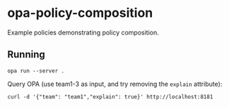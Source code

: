 # opa-policy-composition

Example policies demonstrating policy composition.

## Running

`opa run --server .`

Query OPA (use team1-3 as input, and try removing the `explain` attribute):

`curl -d '{"team": "team1","explain": true}' http://localhost:8181`
